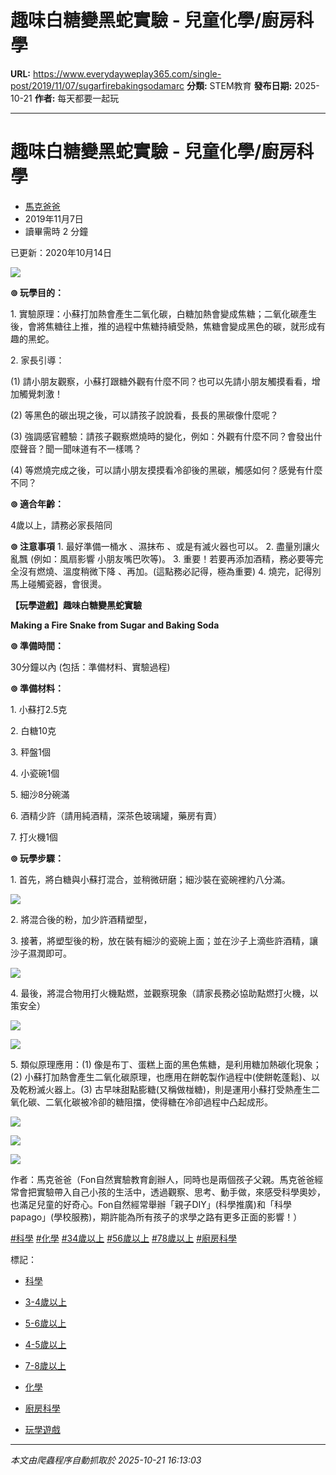 # 趣味白糖變黑蛇實驗 - 兒童化學/廚房科學

**URL:** https://www.everydayweplay365.com/single-post/2019/11/07/sugarfirebakingsodamarc
**分類:** STEM教育
**發布日期:** 2025-10-21
**作者:** 每天都要一起玩

---

# 趣味白糖變黑蛇實驗 - 兒童化學/廚房科學

  * [馬克爸爸](https://www.everydayweplay365.com/profile/9594dd3c-bc73-469c-af3c-a2fee1ac921a/profile)
  * 2019年11月7日
  * 讀畢需時 2 分鐘



已更新：2020年10月14日

  


![](https://static.wixstatic.com/media/d57202_17af06aeb8b845b096cd2d7a9ced3292~mv2.jpg/v1/fill/w_137,h_109,al_c,q_80,usm_0.66_1.00_0.01,blur_2,enc_avif,quality_auto/d57202_17af06aeb8b845b096cd2d7a9ced3292~mv2.jpg)

**⊚ 玩學目的：**

1\. 實驗原理：小蘇打加熱會產生二氧化碳，白糖加熱會變成焦糖；二氧化碳產生後，會將焦糖往上推，推的過程中焦糖持續受熱，焦糖會變成黑色的碳，就形成有趣的黑蛇。

2\. 家長引導：

(1) 請小朋友觀察，小蘇打跟糖外觀有什麼不同？也可以先請小朋友觸摸看看，增加觸覺刺激！

(2) 等黑色的碳出現之後，可以請孩子說說看，長長的黑碳像什麼呢？

(3) 強調感官體驗：請孩子觀察燃燒時的變化，例如：外觀有什麼不同？會發出什麼聲音？聞一聞味道有不一樣嗎？

(4) 等燃燒完成之後，可以請小朋友摸摸看冷卻後的黑碳，觸感如何？感覺有什麼不同？

**⊚ 適合年齡：**

4歲以上，請務必家長陪同

**⊚ 注意事項** 1\. 最好準備一桶水 、濕抹布 、或是有滅火器也可以。 2\. 盡量別讓火亂飄 (例如：風扇影響 小朋友嘴巴吹等)。 3\. 重要！若要再添加酒精，務必要等完全沒有燃燒、溫度稍微下降 、再加。(這點務必記得，極為重要) 4\. 燒完，記得別馬上碰觸瓷器，會很燙。

**【玩學遊戲】趣味白糖變黑蛇實驗**

**Making a Fire Snake from Sugar and Baking Soda**

**⊚ 準備時間：**

30分鐘以內 (包括：準備材料、實驗過程)

**⊚ 準備材料：**

1\. 小蘇打2.5克

2\. 白糖10克

3\. 秤盤1個

4\. 小瓷碗1個

5\. 細沙8分碗滿

6\. 酒精少許（請用純酒精，深茶色玻璃罐，藥房有賣）

7\. 打火機1個

**⊚ 玩學步驟：**

1\. 首先，將白糖與小蘇打混合，並稍微研磨；細沙裝在瓷碗裡約八分滿。

![](https://static.wixstatic.com/media/d57202_80246de600eb43439c23171260db2800~mv2.jpeg/v1/fill/w_146,h_259,al_c,q_80,usm_0.66_1.00_0.01,blur_2,enc_avif,quality_auto/d57202_80246de600eb43439c23171260db2800~mv2.jpeg)

2\. 將混合後的粉，加少許酒精塑型，

3\. 接著，將塑型後的粉，放在裝有細沙的瓷碗上面；並在沙子上滴些許酒精，讓沙子濕潤即可。

![](https://static.wixstatic.com/media/d57202_ccd0e32f7426472081eb8ed0c48f32c9~mv2.jpeg/v1/fill/w_146,h_259,al_c,q_80,usm_0.66_1.00_0.01,blur_2,enc_avif,quality_auto/d57202_ccd0e32f7426472081eb8ed0c48f32c9~mv2.jpeg)

4\. 最後，將混合物用打火機點燃，並觀察現象（請家長務必協助點燃打火機，以策安全）

![](https://static.wixstatic.com/media/d57202_74a119c3a1064cf883353f1e4c6f7b38~mv2.jpeg/v1/fill/w_144,h_259,al_c,q_80,usm_0.66_1.00_0.01,blur_2,enc_avif,quality_auto/d57202_74a119c3a1064cf883353f1e4c6f7b38~mv2.jpeg)

![](https://static.wixstatic.com/media/d57202_7d71af3ba82145089ad744d6449b0595~mv2.jpeg/v1/fill/w_146,h_259,al_c,q_80,usm_0.66_1.00_0.01,blur_2,enc_avif,quality_auto/d57202_7d71af3ba82145089ad744d6449b0595~mv2.jpeg)

5\. 類似原理應用：(1) 像是布丁、蛋糕上面的黑色焦糖，是利用糖加熱碳化現象；(2) 小蘇打加熱會產生二氧化碳原理，也應用在餅乾製作過程中(使餅乾蓬鬆)、以及乾粉滅火器上。(3) 古早味甜點膨糖(又稱做椪糖)，則是運用小蘇打受熱產生二氧化碳、二氧化碳被冷卻的糖阻擋，使得糖在冷卻過程中凸起成形。

![](https://static.wixstatic.com/media/d57202_604b176be0e94e528a0e9678b31c0391~mv2.jpeg/v1/fill/w_146,h_230,al_c,q_80,usm_0.66_1.00_0.01,blur_2,enc_avif,quality_auto/d57202_604b176be0e94e528a0e9678b31c0391~mv2.jpeg)

![](https://static.wixstatic.com/media/d57202_7d71af3ba82145089ad744d6449b0595~mv2.jpeg/v1/fill/w_146,h_259,al_c,q_80,usm_0.66_1.00_0.01,blur_2,enc_avif,quality_auto/d57202_7d71af3ba82145089ad744d6449b0595~mv2.jpeg)

![](https://static.wixstatic.com/media/d57202_0f0f1de574be4ba2a44b7f43f340fe3d~mv2.jpeg/v1/fill/w_146,h_218,al_c,q_80,usm_0.66_1.00_0.01,blur_2,enc_avif,quality_auto/d57202_0f0f1de574be4ba2a44b7f43f340fe3d~mv2.jpeg)

作者：馬克爸爸（Fon自然實驗教育創辦人，同時也是兩個孩子父親。馬克爸爸經常會把實驗帶入自己小孩的生活中，透過觀察、思考、動手做，來感受科學奧妙，也滿足兒童的好奇心。Fon自然經常舉辦「親子DIY」(科學推廣)和「科學papago」(學校服務)，期許能為所有孩子的求學之路有更多正面的影響！）

[#科學](https://www.everydayweplay365.com/home/hashtags/科學) [#化學](https://www.everydayweplay365.com/home/hashtags/化學) [#34歲以上](https://www.everydayweplay365.com/home/hashtags/34歲以上) [#56歲以上](https://www.everydayweplay365.com/home/hashtags/56歲以上) [#78歲以上](https://www.everydayweplay365.com/home/hashtags/78歲以上) [#廚房科學](https://www.everydayweplay365.com/home/hashtags/廚房科學)

標記：

  * [科學](https://www.everydayweplay365.com/home/tags/科學)
  * [3-4歲以上](https://www.everydayweplay365.com/home/tags/3-4歲以上)
  * [5-6歲以上](https://www.everydayweplay365.com/home/tags/5-6歲以上)
  * [4-5歲以上](https://www.everydayweplay365.com/home/tags/4-5歲以上)
  * [7-8歲以上](https://www.everydayweplay365.com/home/tags/7-8歲以上)
  * [化學](https://www.everydayweplay365.com/home/tags/化學)
  * [廚房科學](https://www.everydayweplay365.com/home/tags/廚房科學)



  * [玩學遊戲](https://www.everydayweplay365.com/home/categories/玩學遊戲)




---

*本文由爬蟲程序自動抓取於 2025-10-21 16:13:03*
